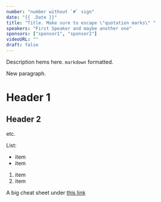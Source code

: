 ```yaml
---
number: "number without `#` sign"
date: "{{ .Date }}"
title: "Title. Make sure to escape \"quotation marks\" "
speakers: "First Speaker and maybe another one"
sponsors: ["sponsor1", "sponsor2"]
videoURL: ""
draft: false
---
```


Description hems here.
`markdown` formatted.

New paragraph.

# Header 1
## Header 2
etc.

List:

  * item
  * item

  1. item
  2. item

A big cheat sheet under [this link](https://github.com/adam-p/markdown-here/wiki/Markdown-Cheatsheet)